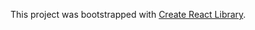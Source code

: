 This project was bootstrapped with [Create React Library](https://github.com/DimiMikadze/create-react-library).
